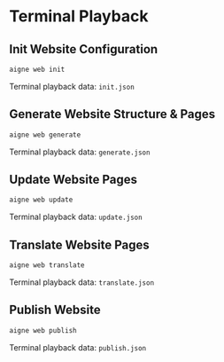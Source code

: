 # Terminal Playback

## Init Website Configuration

```bash
aigne web init
```

Terminal playback data: `init.json`

## Generate Website Structure & Pages

```bash
aigne web generate
```

Terminal playback data: `generate.json`

## Update Website Pages

```bash
aigne web update
```

Terminal playback data: `update.json`

## Translate Website Pages

```bash
aigne web translate
```

Terminal playback data: `translate.json`

## Publish Website

```bash
aigne web publish
```

Terminal playback data: `publish.json`
